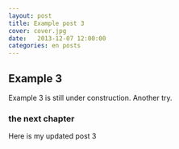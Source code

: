 ```yaml
---
layout: post
title: Example post 3
cover: cover.jpg
date:   2013-12-07 12:00:00
categories: en posts
---
```


## Example 3

Example 3 is still under construction. Another try.

### the next chapter

Here is my updated post 3
